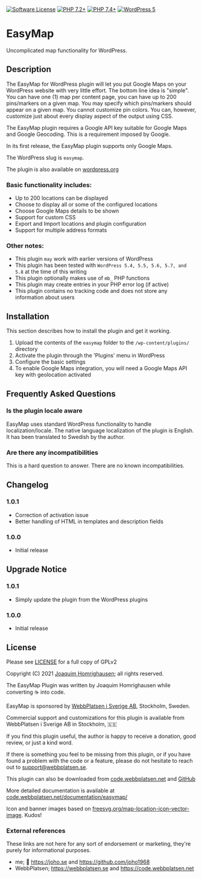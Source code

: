 [![Software License](https://img.shields.io/badge/License-GPL%20v2-green.svg?style=flat-square)](LICENSE) [![PHP 7.2\+](https://img.shields.io/badge/PHP-7.2-blue?style=flat-square)](https://php.net) [![PHP 7.4\+](https://img.shields.io/badge/PHP-7.4-blue?style=flat-square)](https://php.net) [![WordPress 5](https://img.shields.io/badge/WordPress-5.8-orange?style=flat-square)](https://wordpress.org)

# EasyMap

Uncomplicated map functionality for WordPress.

## Description

The EasyMap for WordPress plugin will let you put Google Maps on your WordPress website with very little effort. The bottom line idea is "simple". You can have one (1) map per content page, you can have up to 200 pins/markers on a given map. You may specify which pins/markers should appear on a given map. You cannot customize pin colors. You can, however, customize just about every display aspect of the output using CSS.

The EasyMap plugin requires a Google API key suitable for Google Maps and Google Geocoding. This is a requirement imposed by Google.

In its first release, the EasyMap plugin supports only Google Maps.

The WordPress slug is `easymap`.

The plugin is also available on [wordpress.org](https://wordpress.org/plugins/easymap/)

### Basic functionality includes:

* Up to 200 locations can be displayed
* Choose to display all or some of the configured locations
* Choose Google Maps details to be shown
* Support for custom CSS
* Export and Import locations and plugin configuration
* Support for multiple address formats

### Other notes:

* This plugin `may` work with earlier versions of WordPress
* This plugin has been tested with `WordPress 5.4, 5.5, 5.6, 5.7, and 5.8` at the time of this writing
* This plugin optionally makes use of `mb_` PHP functions
* This plugin may create entries in your PHP error log (if active)
* This plugin contains no tracking code and does not store any information about users

## Installation

This section describes how to install the plugin and get it working.

1. Upload the contents of the `easymap` folder to the `/wp-content/plugins/` directory
2. Activate the plugin through the 'Plugins' menu in WordPress
3. Configure the basic settings
4. To enable Google Maps integration, you will need a Google Maps API key with geolocation activated

## Frequently Asked Questions

### Is the plugin locale aware

EasyMap uses standard WordPress functionality to handle localization/locale. The native language localization of the plugin is English. It has been translated to Swedish by the author.

### Are there any incompatibilities

This is a hard question to answer. There are no known incompatibilities.

## Changelog

### 1.0.1
* Correction of activation issue
* Better handling of HTML in templates and description fields

### 1.0.0
* Initial release

## Upgrade Notice

### 1.0.1
* Simply update the plugin from the WordPress plugins

### 1.0.0
* Initial release

## License

Please see [LICENSE](LICENSE) for a full copy of GPLv2

Copyright (C) 2021 [Joaquim Homrighausen](https://github.com/joho1968); all rights reserved.

The EasyMap Plugin was written by Joaquim Homrighausen while converting :coffee: into code.

EasyMap is sponsored by [WebbPlatsen i Sverige AB](https://webbplatsen.se), Stockholm, Sweden.

Commercial support and customizations for this plugin is available from WebbPlatsen i Sverige AB in Stockholm, :sweden:

If you find this plugin useful, the author is happy to receive a donation, good review, or just a kind word.

If there is something you feel to be missing from this plugin, or if you have found a problem with the code or a feature, please do not hesitate to reach out to support@webbplatsen.se.

This plugin can also be downloaded from [code.webbplatsen.net](https://code.webbplatsen.net/wordpress/easymap/) and [GitHub](https://github.com/joho1968/easymap)

More detailed documentation is available at [code.webbplatsen.net/documentation/easymap/](https://code.webbplatsen.net/documentation/easymap/)

Icon and banner images based on [freesvg.org/map-location-icon-vector-image](https://freesvg.org/map-location-icon-vector-image). Kudos!

### External references

These links are not here for any sort of endorsement or marketing, they're purely for informational purposes.

* me; :monkey: https://joho.se and https://github.com/joho1968
* WebbPlatsen; https://webbplatsen.se and https://code.webbplatsen.net
